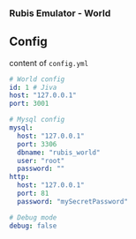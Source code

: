 ### Rubis Emulator - World

## Config
content of `config.yml`
```yml
# World config
id: 1 # Jiva
host: "127.0.0.1"
port: 3001

# Mysql config
mysql:
  host: "127.0.0.1"
  port: 3306
  dbname: "rubis_world"
  user: "root"
  password: ""
http:
  host: "127.0.0.1"
  port: 81
  password: "mySecretPassword"

# Debug mode
debug: false
```